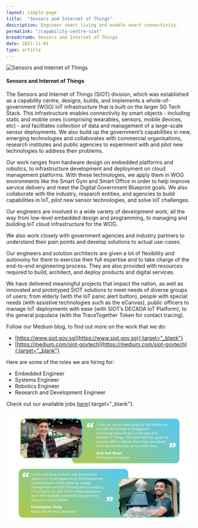 ```yaml
---
layout: simple-page
title:  "Sensors and Internet of Things"
description: Engineer smart living and enable smart connectivity.
permalink: "/capability-centre-siot"
breadcrumb: Sensors and Internet of Things
date: 2021-11-01
type: article
---
```


![Sensors and Internet of Things](/images/capcentre-siot-banner.jpg)

#### **Sensors and Internet of Things**

The Sensors and Internet of Things (SIOT) division, which was established as a capability centre, designs, builds, and implements a whole-of-government (WOG) IoT infrastructure that is built on the larger SG Tech Stack. This infrastructure enables connectivity by smart objects - including static and mobile ones (comprising wearables, sensors, mobile devices, etc) - and facilitates collection of data and management of a large-scale sensor deployments. We also build up the government’s capabilities in new, emerging technologies and collaborates with commercial organisations, research institutes and public agencies to experiment with and pilot new technologies to address their problems. 

Our work ranges from hardware design on embedded platforms and robotics, to infrastructure development and deployment on cloud management platforms. With these technologies, we apply them in WOG environments like the Smart Gym and Smart Office in order to help improve service delivery and meet the Digital Government Blueprint goals. We also collaborate with the industry, research entities, and agencies to build capabilities in IoT, pilot new sensor technologies, and solve IoT challenges.

Our engineers are involved in a wide variety of development work; all the way from low-level embedded design and programming, to managing and building IoT cloud infrastructure for the WOG. 

We also work closely with government agencies and industry partners to understand their pain points and develop solutions to actual use-cases.

Our engineers and solution architects are given a lot of flexibility and autonomy for them to exercise their full expertise and to take charge of the end-to-end engineering process. They are also provided with resources required to build, architect, and deploy products and digital services.

We have delivered meaningful projects that impact the nation, as well as innovated and prototyped SIOT solutions to meet needs of diverse groups of users; from elderly (with the IoT panic alert button), people with special needs (with assistive technologies such as the eCanvas), public officers to manage IoT deployments with ease (with SIOT’s DECADA IoT Platform),  to the general populace (with the TraceTogether Token for contact tracing).

Follow our Medium blog, to find out more on the work that we do: 
* [https://www.siot.gov.sg](https://www.siot.gov.sg){:target="_blank"}
* [https://medium.com/siot-govtech](https://medium.com/siot-govtech){:target="_blank"}

Here are some of the roles we are hiring for:
* Embedded Engineer
* Systems Engineer
* Robotics Engineer
* Research and Development Engineer

Check out our available jobs [here](https://sggovterp.wd102.myworkdayjobs.com/PublicServiceCareers/0/refreshFacet/318c8bb6f553100021d223d9780d30be){:target="_blank"}.

![Sensors and Internet of Things Quotes](/images/capcentre-siot-quotes.png)
